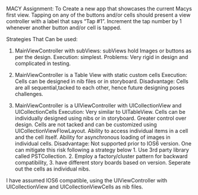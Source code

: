 MACY Assignment: 
To Create a new app that showcases the current Macys first view. 
Tapping on any of the buttons and/or cells should present a view controller with a label that says “Tap #1”. 
Increment the tap number by 1 whenever another button and/or cell is tapped.

Strategies That Can be used:
1. MainViewController with subViews: subViews hold Images or buttons as per the design.
	Execution: simplest.
	Problems: Very rigid in design and complicated in testing.
	
2. MainViewController is a Table View with static custom cells
	Execution: Cells can be designed in nib files or in storyboard.
	Disadvantage: Cells are all sequential,tacked to each other, hence future designing poses challenges.
	
3. MainViewController is a UIViewController with UICollectionView and UICollectionCells
	Execution: Very similar to UITableView. 
				Cells can be individually designed using nibs or in storyboard.
				Greater control over design.
				Cells are not tacked and can be customized  using UICollectionViewFlowLayout.
				Ability to access individual items in a cell and the cell itself.
				Ability for asynchronous loading of images in individual cells.
	Disadvantage: Not supported prior to IOS6 version. One can mitigate this risk following a strategy below
				1. Use 3rd party library called PSTCollection.
				2. Employ a factory/cluster pattern for backward compatibility, 
				3. have different story boards based on version. Seperate out the cells as individual nibs.
				

I have assumed IOS6 compatible, using the UIViewController with UICollectionView and UICollectionViewCells as nib files. 

 
				
				


